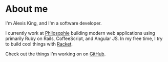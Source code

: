 # About me

I'm Alexis King, and I'm a software developer.

I currently work at [Philosophie][philosophie] building modern web applications using primarily Ruby on Rails, CoffeeScript, and Angular JS. In my free time, I try to build cool things with [Racket][racket].

Check out the things I'm working on on [GitHub][my-github].

[philosophie]: http://www.gophilosophie.com
[racket]: http://racket-lang.org
[my-github]: https://github.com/lexi-lambda/
